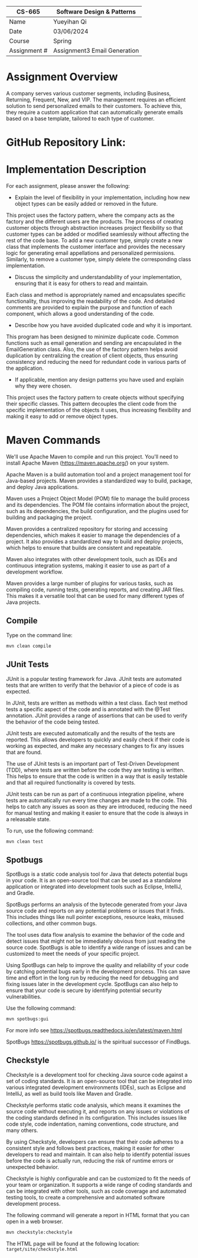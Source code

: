
| CS-665       | Software Design & Patterns   |
|--------------|------------------------------|
| Name         | Yueyihan Qi                  |
| Date         | 03/06/2024                   |
| Course       | Spring                       |
| Assignment # | Assignment3 Email Generation |

# Assignment Overview
A company serves various customer segments, including Business, Returning, Frequent, New,
and VIP. The management requires an efficient solution to send personalized emails to their
customers. To achieve this, they require a custom application that can automatically generate
emails based on a base template, tailored to each type of customer.


# GitHub Repository Link:


# Implementation Description 


For each assignment, please answer the following:

- Explain the level of flexibility in your implementation, including how new object types can
be easily added or removed in the future.

This project uses the factory pattern, where the company acts as the factory and the different users are the products. The process of creating customer objects through abstraction increases project flexibility so that customer types can be added or modified seamlessly without affecting the rest of the code base. To add a new customer type, simply create a new class that implements the customer interface and provides the necessary logic for generating email appellations and personalized permissions. Similarly, to remove a customer type, simply delete the corresponding class implementation.

- Discuss the simplicity and understandability of your implementation, ensuring that it is
easy for others to read and maintain.
  
Each class and method is appropriately named and encapsulates specific functionality, thus improving the readability of the code. And detailed comments are provided to explain the purpose and function of each component, which allows a good understanding of the code.
- Describe how you have avoided duplicated code and why it is important.

This program has been designed to minimize duplicate code. Common functions such as email generation and sending are encapsulated in the EmailGeneration class. Also, the use of the factory pattern helps avoid duplication by centralizing the creation of client objects, thus ensuring consistency and reducing the need for redundant code in various parts of the application.
- If applicable, mention any design patterns you have used and explain why they were
chosen.

This project uses the factory pattern to create objects without specifying their specific classes. This pattern decouples the client code from the specific implementation of the objects it uses, thus increasing flexibility and making it easy to add or remove object types.


# Maven Commands

We'll use Apache Maven to compile and run this project. You'll need to install Apache Maven (https://maven.apache.org/) on your system. 

Apache Maven is a build automation tool and a project management tool for Java-based projects. Maven provides a standardized way to build, package, and deploy Java applications.

Maven uses a Project Object Model (POM) file to manage the build process and its dependencies. The POM file contains information about the project, such as its dependencies, the build configuration, and the plugins used for building and packaging the project.

Maven provides a centralized repository for storing and accessing dependencies, which makes it easier to manage the dependencies of a project. It also provides a standardized way to build and deploy projects, which helps to ensure that builds are consistent and repeatable.

Maven also integrates with other development tools, such as IDEs and continuous integration systems, making it easier to use as part of a development workflow.

Maven provides a large number of plugins for various tasks, such as compiling code, running tests, generating reports, and creating JAR files. This makes it a versatile tool that can be used for many different types of Java projects.

## Compile
Type on the command line: 

```bash
mvn clean compile
```



## JUnit Tests
JUnit is a popular testing framework for Java. JUnit tests are automated tests that are written to verify that the behavior of a piece of code is as expected.

In JUnit, tests are written as methods within a test class. Each test method tests a specific aspect of the code and is annotated with the @Test annotation. JUnit provides a range of assertions that can be used to verify the behavior of the code being tested.

JUnit tests are executed automatically and the results of the tests are reported. This allows developers to quickly and easily check if their code is working as expected, and make any necessary changes to fix any issues that are found.

The use of JUnit tests is an important part of Test-Driven Development (TDD), where tests are written before the code they are testing is written. This helps to ensure that the code is written in a way that is easily testable and that all required functionality is covered by tests.

JUnit tests can be run as part of a continuous integration pipeline, where tests are automatically run every time changes are made to the code. This helps to catch any issues as soon as they are introduced, reducing the need for manual testing and making it easier to ensure that the code is always in a releasable state.

To run, use the following command:
```bash
mvn clean test
```


## Spotbugs 

SpotBugs is a static code analysis tool for Java that detects potential bugs in your code. It is an open-source tool that can be used as a standalone application or integrated into development tools such as Eclipse, IntelliJ, and Gradle.

SpotBugs performs an analysis of the bytecode generated from your Java source code and reports on any potential problems or issues that it finds. This includes things like null pointer exceptions, resource leaks, misused collections, and other common bugs.

The tool uses data flow analysis to examine the behavior of the code and detect issues that might not be immediately obvious from just reading the source code. SpotBugs is able to identify a wide range of issues and can be customized to meet the needs of your specific project.

Using SpotBugs can help to improve the quality and reliability of your code by catching potential bugs early in the development process. This can save time and effort in the long run by reducing the need for debugging and fixing issues later in the development cycle. SpotBugs can also help to ensure that your code is secure by identifying potential security vulnerabilities.

Use the following command:

```bash
mvn spotbugs:gui 
```

For more info see 
https://spotbugs.readthedocs.io/en/latest/maven.html

SpotBugs https://spotbugs.github.io/ is the spiritual successor of FindBugs.


## Checkstyle 

Checkstyle is a development tool for checking Java source code against a set of coding standards. It is an open-source tool that can be integrated into various integrated development environments (IDEs), such as Eclipse and IntelliJ, as well as build tools like Maven and Gradle.

Checkstyle performs static code analysis, which means it examines the source code without executing it, and reports on any issues or violations of the coding standards defined in its configuration. This includes issues like code style, code indentation, naming conventions, code structure, and many others.

By using Checkstyle, developers can ensure that their code adheres to a consistent style and follows best practices, making it easier for other developers to read and maintain. It can also help to identify potential issues before the code is actually run, reducing the risk of runtime errors or unexpected behavior.

Checkstyle is highly configurable and can be customized to fit the needs of your team or organization. It supports a wide range of coding standards and can be integrated with other tools, such as code coverage and automated testing tools, to create a comprehensive and automated software development process.

The following command will generate a report in HTML format that you can open in a web browser. 

```bash
mvn checkstyle:checkstyle
```

The HTML page will be found at the following location:
`target/site/checkstyle.html`




